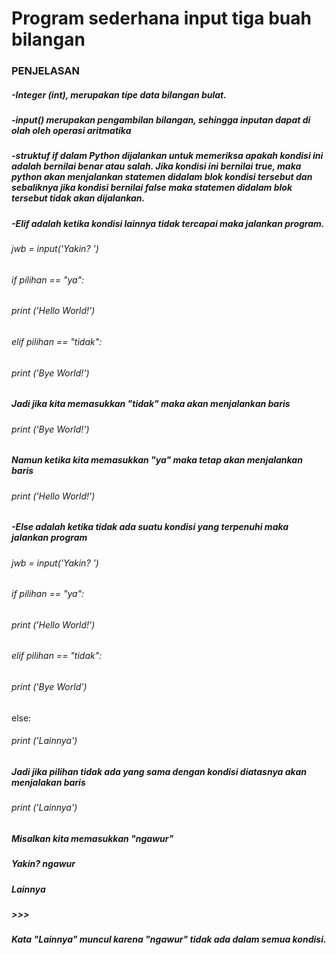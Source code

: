 # Program sederhana input tiga buah bilangan

### PENJELASAN
##### -Integer (int), merupakan tipe data bilangan bulat.
##### -input() merupakan pengambilan bilangan, sehingga inputan dapat di olah oleh operasi aritmatika
##### -struktuf if dalam Python dijalankan untuk memeriksa apakah kondisi ini adalah bernilai benar atau salah. Jika kondisi ini bernilai true, maka python akan menjalankan statemen didalam blok kondisi tersebut dan sebaliknya jika kondisi bernilai false maka statemen didalam blok tersebut tidak akan dijalankan. 
##### -Elif adalah ketika kondisi lainnya tidak tercapai maka jalankan program.
###### jwb = input('Yakin? ')
###### if pilihan == "ya":
 ###### print ('Hello World!')
###### elif pilihan == "tidak":
 ###### print ('Bye World!')

##### Jadi jika kita memasukkan "tidak" maka akan menjalankan baris
 ###### print ('Bye World!')

##### Namun ketika kita memasukkan "ya" maka tetap akan menjalankan baris
 ###### print ('Hello World!')
##### -Else adalah ketika tidak ada suatu kondisi yang terpenuhi maka jalankan program
###### jwb = input('Yakin? ')
###### if pilihan == "ya":
 ###### print ('Hello World!') 
###### elif pilihan == "tidak":
 ###### print ('Bye World')
else:
 ###### print ('Lainnya')

##### Jadi jika pilihan tidak ada yang sama dengan kondisi diatasnya akan menjalakan baris
 ###### print ('Lainnya')

##### Misalkan kita memasukkan "ngawur"
##### Yakin? ngawur
##### Lainnya
##### >>>
##### Kata "Lainnya" muncul karena "ngawur" tidak ada dalam semua kondisi.
